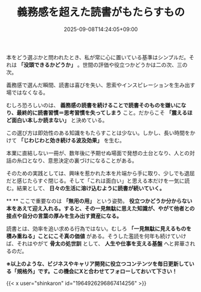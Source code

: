 ﻿---
title: "義務感を超えた読書がもたらすもの"
date: 2025-09-08T14:24:05+09:00
draft: false
---

本をどう選ぶかと問われたとき、私が常に心に置いている基準はシンプルだ。それは **「没頭できるかどうか」** 。世間の評価や役立つかどうかは二の次、三の次。

義務感で選んだ瞬間、読書は喜びを失い、思索やインスピレーションを生み出す場ではなくなる。

むしろ恐ろしいのは、 **義務感の読書を続けることで読書そのものを嫌いになり、最終的に読書習慣＝思考習慣を失ってしまう** こと。だからこそ **「震えるほど面白い本しか読まない」** と決めている。

この選び方は即効性のある知識をもたらすことは少ない。しかし、長い時間をかけて **「じわじわと効き続ける波及効果」** を生む。

本業に直結しない一冊が、数年後に予期せぬ場面で発想の土台となり、人との対話の糸口となり、意思決定の裏づけになることがある。

そのための実践としては、興味を惹かれた本を片端から手に取り、少しでも退屈だと感じたらすぐ閉じる。そして「これは面白い」と思える本だけを一気に読む。結果として、 **日々の生活に溶け込むように読書が続いていく。**

**
** ここで重要なのは **「無用の用」** という姿勢。 **役立つかどうか分からない本をあえて迎え入れる。すると、その一見無駄に思えた知識が、やがて他者との接点や自分の言葉の厚みを生み出す資産になる。**

読書とは、効率を追い求める行為ではない。むしろ **「一見無駄に見えるものを積み重ねる」ことにこそ真の価値** がある。そうした濫読を何年も続けていけば、それはやがて **骨太の処世訓** として、 **人生や仕事を支える基盤** へと昇華されるのだ。



**※以上のような、ビジネスやキャリア開発に役立つコンテンツを毎日更新している「規格外」です。この機会にXと合わせてフォローしておいて下さい！**



{{< x user="shinkaron" id="1964926296867414256" >}}